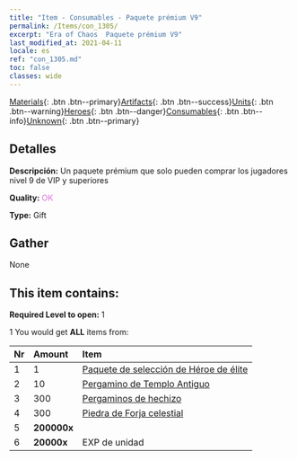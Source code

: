 ```yaml
---
title: "Item - Consumables - Paquete prémium V9"
permalink: /Items/con_1305/
excerpt: "Era of Chaos  Paquete prémium V9"
last_modified_at: 2021-04-11
locale: es
ref: "con_1305.md"
toc: false
classes: wide
---
```

 [Materials](/es/Items/){: .btn .btn--primary}[Artifacts](/es/Items/Artifacts/){: .btn .btn--success}[Units](/es/Items/Units/){: .btn .btn--warning}[Heroes](/es/Items/Heroes/){: .btn .btn--danger}[Consumables](/es/Items/Consumables/){: .btn .btn--info}[Unknown](/es/Items/Unknown/){: .btn .btn--primary}

## Detalles
 **Descripción:** Un paquete prémium que solo pueden comprar los jugadores nivel 9 de VIP y superiores

 **Quality:** <span style="color: #DA70D6">OK</span>

 **Type:** Gift

## Gather

  None

## This item contains:

 **Required Level to open:** 1

 1 You would get **ALL** items  from:

  | Nr | Amount |     Item    |
  |:---|:-------|:------------|
  | 1 | 1 | [Paquete de selección de Héroe de élite](/es/Items/con_1317/) | 
  | 2 | 10 | [Pergamino de Templo Antiguo](/es/Items/con_697/) | 
  | 3 | 300 | [Pergaminos de hechizo](/es/Items/con_694/) | 
  | 4 | 300 | [Piedra de Forja celestial](/es/Items/art_188/) | 
  | 5 |  **200000x** | <i class="fas fa-coins"/> |  | 
  | 6 |  **20000x** | EXP de unidad |  | 
